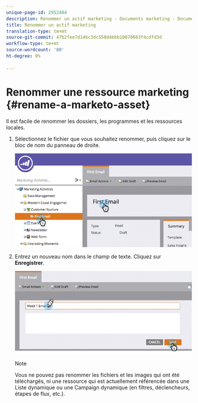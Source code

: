 ```yaml
---
unique-page-id: 2952484
description: Renommer un actif marketing - Documents marketing - Documentation du produit
title: Renommer un actif marketing
translation-type: tm+mt
source-git-commit: 47b2fee7d146c3dc558d4bbb10070683f4cdfd3d
workflow-type: tm+mt
source-wordcount: '80'
ht-degree: 0%

---
```



# Renommer une ressource marketing {#rename-a-marketo-asset}

Il est facile de renommer les dossiers, les programmes et les ressources locales.

1. Sélectionnez le fichier que vous souhaitez renommer, puis cliquez sur le bloc de nom du panneau de droite.

   ![](assets/image2015-4-10-17-19-48.png)

1. Entrez un nouveau nom dans le champ de texte. Cliquez sur **Enregistrer**.

   ![](assets/image2015-4-10-17-3a19-3a33.png)

   >[!NOTE]
   >
   >Vous ne pouvez pas renommer les fichiers et les images qui ont été téléchargés, ni une ressource qui est actuellement référencée dans une Liste dynamique ou une Campaign dynamique (en filtres, déclencheurs, étapes de flux, etc.).

